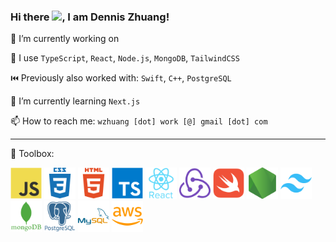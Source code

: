 ### Hi there <img src="https://raw.githubusercontent.com/MartinHeinz/MartinHeinz/master/wave.gif" width="30px">, I am Dennis Zhuang!

🔭 I’m currently working on 

🧰 I use `TypeScript`, `React`, `Node.js`, `MongoDB`, `TailwindCSS`

⏮️ Previously also worked with: `Swift`, `C++`, `PostgreSQL`

🌱 I’m currently learning `Next.js`

📫 How to reach me: `wzhuang [dot] work [@] gmail [dot] com`

---

🧰 Toolbox:

<img src="https://github.com/devicons/devicon/blob/master/icons/javascript/javascript-original.svg" alt="JavaScript logo" width="50px" height="50px"> <img src="https://github.com/devicons/devicon/blob/master/icons/css3/css3-plain-wordmark.svg" alt="CSS logo" width="50px" height="50px"> <img src="https://github.com/devicons/devicon/blob/master/icons/html5/html5-plain-wordmark.svg" alt="HTML logo" width="50px" height="50px"> <img src="https://github.com/devicons/devicon/blob/master/icons/typescript/typescript-original.svg" alt="TypeScript logo" width="50px" height="50px"> <img src="https://github.com/devicons/devicon/blob/master/icons/react/react-original-wordmark.svg" alt="React logo" width="50px" height="50px"> <img src="https://github.com/devicons/devicon/blob/master/icons/redux/redux-original.svg" alt="Redux logo" width="50px" height="50px">  <img src="https://github.com/devicons/devicon/blob/master/icons/swift/swift-original.svg" alt="Swift logo" width="50px" height="50px"> <img src="https://github.com/devicons/devicon/blob/master/icons/nodejs/nodejs-original.svg" alt="NodeJS logo" width="50px" height="50px"> <img src="https://github.com/devicons/devicon/blob/master/icons/tailwindcss/tailwindcss-plain.svg" alt="TailwindCSS logo" width="50px" height="50px"> <img src="https://github.com/devicons/devicon/blob/master/icons/mongodb/mongodb-plain-wordmark.svg" alt="MongoDBlogo" width="50px" height="50px"> <img src="https://github.com/devicons/devicon/blob/master/icons/postgresql/postgresql-plain-wordmark.svg" alt="PostgreSQL logo" width="50px" height="50px"> <img src="https://github.com/devicons/devicon/blob/master/icons/mysql/mysql-original-wordmark.svg" alt="MySQL logo" width="50px" height="50px"> <img src="https://github.com/devicons/devicon/blob/master/icons/amazonwebservices/amazonwebservices-plain-wordmark.svg" alt="AWS logo" width="50px" height="50px">

<!--
**dzhuang725/dzhuang725** is a ✨ _special_ ✨ repository because its `README.md` (this file) appears on your GitHub profile.
<img src="" alt=" logo" width="50px" height="50px">
Here are some ideas to get you started:

- 🔭 I’m currently working on ...

- 👯 I’m looking to collaborate on ...
- 🤔 I’m looking for help with ...
- 💬 Ask me about ...
- 📫 How to reach me: ...
- 😄 Pronouns: ...
- ⚡ Fun fact: ...
-->
